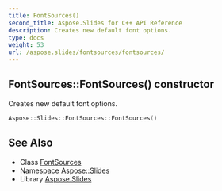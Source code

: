 ```yaml
---
title: FontSources()
second_title: Aspose.Slides for C++ API Reference
description: Creates new default font options.
type: docs
weight: 53
url: /aspose.slides/fontsources/fontsources/
---
```

## FontSources::FontSources() constructor


Creates new default font options.

```cpp
Aspose::Slides::FontSources::FontSources()
```

## See Also

* Class [FontSources](../)
* Namespace [Aspose::Slides](../../)
* Library [Aspose.Slides](../../../)